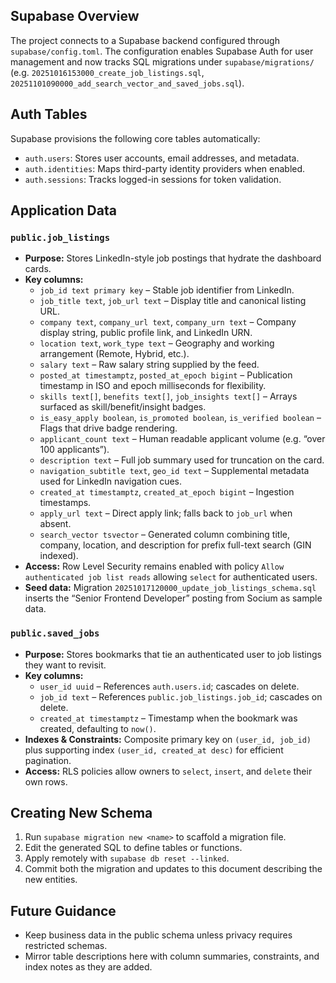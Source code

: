 ## Supabase Overview
The project connects to a Supabase backend configured through `supabase/config.toml`. The configuration enables Supabase Auth for user management and now tracks SQL migrations under `supabase/migrations/` (e.g. `20251016153000_create_job_listings.sql`, `20251101090000_add_search_vector_and_saved_jobs.sql`).

## Auth Tables
Supabase provisions the following core tables automatically:
- `auth.users`: Stores user accounts, email addresses, and metadata.
- `auth.identities`: Maps third-party identity providers when enabled.
- `auth.sessions`: Tracks logged-in sessions for token validation.

## Application Data
### `public.job_listings`
- **Purpose:** Stores LinkedIn-style job postings that hydrate the dashboard cards.
- **Key columns:**
  - `job_id text primary key` – Stable job identifier from LinkedIn.
  - `job_title text`, `job_url text` – Display title and canonical listing URL.
  - `company text`, `company_url text`, `company_urn text` – Company display string, public profile link, and LinkedIn URN.
  - `location text`, `work_type text` – Geography and working arrangement (Remote, Hybrid, etc.).
  - `salary text` – Raw salary string supplied by the feed.
  - `posted_at timestamptz`, `posted_at_epoch bigint` – Publication timestamp in ISO and epoch milliseconds for flexibility.
  - `skills text[]`, `benefits text[]`, `job_insights text[]` – Arrays surfaced as skill/benefit/insight badges.
  - `is_easy_apply boolean`, `is_promoted boolean`, `is_verified boolean` – Flags that drive badge rendering.
  - `applicant_count text` – Human readable applicant volume (e.g. “over 100 applicants”).
  - `description text` – Full job summary used for truncation on the card.
  - `navigation_subtitle text`, `geo_id text` – Supplemental metadata used for LinkedIn navigation cues.
  - `created_at timestamptz`, `created_at_epoch bigint` – Ingestion timestamps.
  - `apply_url text` – Direct apply link; falls back to `job_url` when absent.
  - `search_vector tsvector` – Generated column combining title, company, location, and description for prefix full-text search (GIN indexed).
- **Access:** Row Level Security remains enabled with policy `Allow authenticated job list reads` allowing `select` for authenticated users.
- **Seed data:** Migration `20251017120000_update_job_listings_schema.sql` inserts the “Senior Frontend Developer” posting from Socium as sample data.

### `public.saved_jobs`
- **Purpose:** Stores bookmarks that tie an authenticated user to job listings they want to revisit.
- **Key columns:**
  - `user_id uuid` – References `auth.users.id`; cascades on delete.
  - `job_id text` – References `public.job_listings.job_id`; cascades on delete.
  - `created_at timestamptz` – Timestamp when the bookmark was created, defaulting to `now()`.
- **Indexes & Constraints:** Composite primary key on `(user_id, job_id)` plus supporting index `(user_id, created_at desc)` for efficient pagination.
- **Access:** RLS policies allow owners to `select`, `insert`, and `delete` their own rows.

## Creating New Schema
1. Run `supabase migration new <name>` to scaffold a migration file.
2. Edit the generated SQL to define tables or functions.
3. Apply remotely with `supabase db reset --linked`.
4. Commit both the migration and updates to this document describing the new entities.

## Future Guidance
- Keep business data in the public schema unless privacy requires restricted schemas.
- Mirror table descriptions here with column summaries, constraints, and index notes as they are added.
